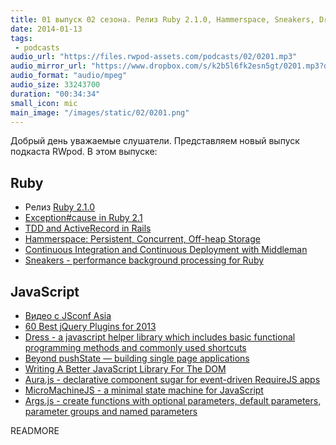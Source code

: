 ```yaml
---
title: 01 выпуск 02 сезона. Релиз Ruby 2.1.0, Hammerspace, Sneakers, Dress, Aura.js и прочее
date: 2014-01-13
tags:
 - podcasts
audio_url: "https://files.rwpod-assets.com/podcasts/02/0201.mp3"
audio_mirror_url: "https://www.dropbox.com/s/k2b5l6fk2esn5gt/0201.mp3?dl=1"
audio_format: "audio/mpeg"
audio_size: 33243700
duration: "00:34:34"
small_icon: mic
main_image: "/images/static/02/0201.png"
---
```


Добрый день уважаемые слушатели. Представляем новый выпуск подкаста RWpod. В этом выпуске:

## Ruby

 - Релиз [Ruby 2.1.0](http://www.ruby-lang.org/en/news/2013/12/25/ruby-2-1-0-is-released/)
 - [Exception#cause in Ruby 2.1](http://blog.bugsnag.com/2014/01/03/ruby-2-1-exception-causes/)
 - [TDD and ActiveRecord in Rails](http://solnic.eu/2014/01/06/tdd-and-activerecord-in-rails.html)
 - [Hammerspace: Persistent, Concurrent, Off-heap Storage](http://nerds.airbnb.com/hammerspace-persistent-concurrent-off-heap-storage/)
 - [Continuous Integration and Continuous Deployment with Middleman](http://blog.codeship.io/2014/01/07/continuous-deployment-for-static-pages.html)
 - [Sneakers - performance background processing for Ruby](http://jondot.github.io/sneakers/)

## JavaScript

 - [Видео с JSconf Asia](http://2013.jsconf.asia/)
 - [60 Best jQuery Plugins for 2013](http://webtoolsdepot.com/60-best-jquery-plugins-for-2013/)
 - [Dress - a javascript helper library which includes basic functional programming methods and commonly used shortcuts](http://dressjs.org/)
 - [Beyond pushState — building single page applications](https://medium.com/joys-of-javascript/4353246f4480)
 - [Writing A Better JavaScript Library For The DOM](http://coding.smashingmagazine.com/2014/01/13/better-javascript-library-for-the-dom/)
 - [Aura.js - declarative component sugar for event-driven RequireJS apps](http://aurajs.com/)
 - [MicroMachineJS - a minimal state machine for JavaScript](http://shime.github.io/blog/micromachinejs-a-minimal-state-machine-for-javascript/)
 - [Args.js - create functions with optional parameters, default parameters, parameter groups and named parameters](http://autographer.github.io/args.js/)

READMORE

